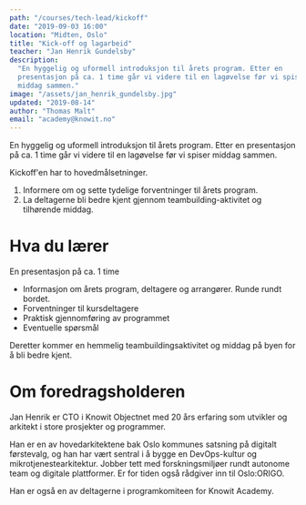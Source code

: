 ```yaml
---
path: "/courses/tech-lead/kickoff"
date: "2019-09-03 16:00"
location: "Midten, Oslo"
title: "Kick-off og lagarbeid"
teacher: "Jan Henrik Gundelsby"
description:
  "En hyggelig og uformell introduksjon til årets program. Etter en
  presentasjon på ca. 1 time går vi videre til en lagøvelse før vi spiser
  middag sammen."
image: "/assets/jan_henrik_gundelsby.jpg"
updated: "2019-08-14"
author: "Thomas Malt"
email: "academy@knowit.no"
---
```


En hyggelig og uformell introduksjon til årets program. Etter en presentasjon
på ca. 1 time går vi videre til en lagøvelse før vi spiser middag sammen.

Kickoff'en har to hovedmålsetninger.

1. Informere om og sette tydelige forventninger til årets program.
1. La deltagerne bli bedre kjent gjennom teambuilding-aktivitet og tilhørende
   middag.

# Hva du lærer

En presentasjon på ca. 1 time

- Informasjon om årets program, deltagere og arrangører. Runde rundt bordet.
- Forventninger til kursdeltagere
- Praktisk gjennomføring av programmet
- Eventuelle spørsmål

Deretter kommer en hemmelig teambuildingsaktivitet og middag på byen for å bli
bedre kjent.

# Om foredragsholderen

Jan Henrik er CTO i Knowit Objectnet med 20 års erfaring som utvikler og
arkitekt i store prosjekter og programmer.

Han er en av hovedarkitektene bak Oslo kommunes satsning på digitalt
førstevalg, og han har vært sentral i å bygge en DevOps-kultur og
mikrotjenestearkitektur. Jobber tett med forskningsmiljøer rundt autonome team
og digitale plattformer. Er for tiden også rådgiver inn til Oslo:ORIGO.

Han er også en av deltagerne i programkomiteen for Knowit Academy.
